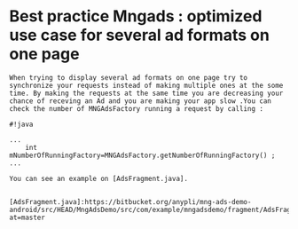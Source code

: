 # Best practice Mngads : optimized use case for several ad formats on one page

    When trying to display several ad formats on one page try to synchronize your requests instead of making multiple ones at the some time. By making the requests at the same time you are decreasing your chance of receving an Ad and you are making your app slow .You can check the number of MNGAdsFactory running a request by calling :  

```
#!java

...
    int mNumberOfRunningFactory=MNGAdsFactory.getNumberOfRunningFactory() ;
...

You can see an example on [AdsFragment.java].


[AdsFragment.java]:https://bitbucket.org/anypli/mng-ads-demo-android/src/HEAD/MngAdsDemo/src/com/example/mngadsdemo/fragment/AdsFragment.java?at=master